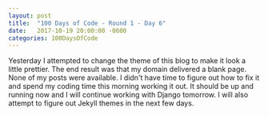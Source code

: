 ```yaml
---
layout: post
title:  "100 Days of Code - Round 1 - Day 6"
date:   2017-10-19 20:00:00 -0600
categories: 100DaysOfCode
---
```


Yesterday I attempted to change the theme of this blog to make it look a little prettier. The end result was that my domain delivered a blank page. None of my posts were available. I didn't have time to figure out how to fix it and spend my coding time this morning working it out. It should be up and running now and I will continue working with Django tomorrow. I will also attempt to figure out Jekyll themes in the next few days.